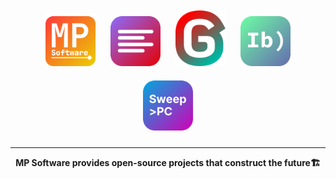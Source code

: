 <div align="center">
  <img src="../assets/MP Software.svg" style="margin: 10px;" width="80px" />
  <img src="../assets/PrintMergeGenerator.svg" style="margin: 10px;" width="80px" />
  <img src="../assets/George Language.svg" style="margin: 10px;" width="80px" />
  <img src="../assets/Ibrowse.svg" style="margin: 10px;" width="80px" />
  <img src="../assets/SweepPC.svg" style="margin: 10px;" width="80px" />

---

**MP Software provides open-source projects that construct the future🏗️**

</div>
